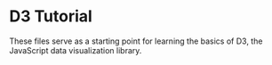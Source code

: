# D3 Tutorial

These files serve as a starting point for learning the basics of D3, the JavaScript data visualization library.